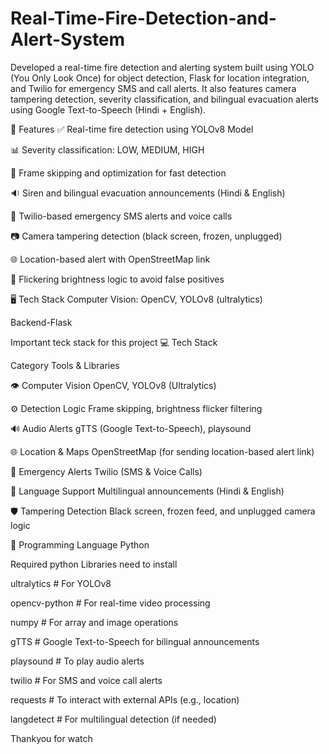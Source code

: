 # Real-Time-Fire-Detection-and-Alert-System
Developed a real-time fire detection and alerting system built using YOLO (You Only Look Once) for object detection, Flask for location integration, and Twilio for emergency SMS and call alerts. It also features camera tampering detection, severity classification, and bilingual evacuation alerts using Google Text-to-Speech (Hindi + English).

🚀 Features ✅ Real-time fire detection using YOLOv8 Model

📊 Severity classification: LOW, MEDIUM, HIGH

🔁 Frame skipping and optimization for fast detection

🔉 Siren and bilingual evacuation announcements (Hindi & English)

📱 Twilio-based emergency SMS alerts and voice calls

📷 Camera tampering detection (black screen, frozen, unplugged)

🌐 Location-based alert with OpenStreetMap link

🧠 Flickering brightness logic to avoid false positives

🖥️ Tech Stack Computer Vision: OpenCV, YOLOv8 (ultralytics)

Backend-Flask

Important teck stack for this project
💻 Tech Stack



Category	                        Tools & Libraries


👁️ Computer Vision              	OpenCV, YOLOv8 (Ultralytics)




⚙️ Detection Logic              	Frame skipping, brightness flicker filtering



🔊 Audio Alerts	                  gTTS (Google Text-to-Speech), playsound




🌐 Location & Maps              	OpenStreetMap (for sending location-based alert link)


📱 Emergency Alerts	              Twilio (SMS & Voice Calls)


🧠 Language Support	              Multilingual announcements (Hindi & English)


🛡️ Tampering Detection	          Black screen, frozen feed, and unplugged camera logic


🐍 Programming Language	          Python



Required python Libraries need to install



ultralytics           # For YOLOv8



opencv-python         # For real-time video processing



numpy                 # For array and image operations



gTTS                  # Google Text-to-Speech for bilingual announcements



playsound             # To play audio alerts



twilio                # For SMS and voice call alerts



requests              # To interact with external APIs (e.g., location)



langdetect            # For multilingual detection (if needed)




Thankyou for watch 
